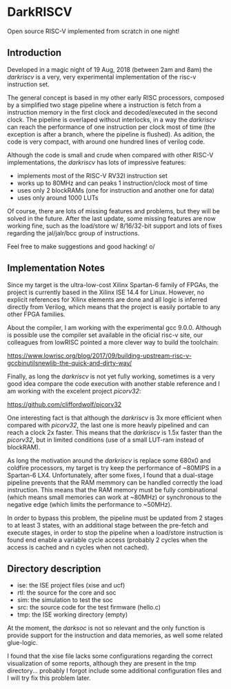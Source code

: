 # DarkRISCV
Open source RISC-V implemented from scratch in one night!

## Introduction

Developed in a magic night of 19 Aug, 2018 (between 2am and 8am) the *darkriscv* 
is a very, very experimental implementation of the risc-v instruction set. 

The general concept is based in my other early RISC processors, composed by a 
simplified two stage pipeline where a instruction is fetch from a instruction memory
in the first clock and decoded/executed in the second clock. The pipeline is
overlaped without interlocks, in a way the *darkriscv* can reach the performance of one 
instruction per clock most of time (the exception is after a branch, where
the pipeline is flushed). As adition, the code is very compact, with around one 
hundred lines of verilog code.

Although the code is small and crude when compared with other RISC-V implementations, 
the *darkriscv* has lots of impressive features:

- implements most of the RISC-V RV32I instruction set
- works up to 80MHz and can peaks 1 instruction/clock most of time
- uses only 2 blockRAMs (one for instruction and another one for data)
- uses only around 1000 LUTs

Of course, there are lots of missing features and problems, but they will be 
solved in the future. After the last update, some missing features are now
working fine, such as the load/store w/ 8/16/32-bit support and lots of
fixes regarding the jal/jalr/bcc group of instructions.

Feel free to make suggestions and good hacking! o/

## Implementation Notes

Since my target is the ultra-low-cost Xilinx Spartan-6 family of FPGAs, the project 
is currently based in the Xilinx ISE 14.4 for Linux. However, no explicit references for 
Xilinx elements are done and all logic is inferred directly from Verilog, which means
that the project is easily portable to any other FPGA families.

About the compiler, I am working with the experimental gcc 9.0.0. Although
is possible use the compiler set available in the oficial risc-v site, our
colleagues from lowRISC pointed a more clever way to build the toolchain:

https://www.lowrisc.org/blog/2017/09/building-upstream-risc-v-gccbinutilsnewlib-the-quick-and-dirty-way/

Finally, as long the *darkriscv* is not yet fully working, sometimes is a
very good idea compare the code execution with another stable reference and
I am working with the excelent project *picorv32*:

https://github.com/cliffordwolf/picorv32

One interesting fact is that although the *darkriscv* is 3x more efficient when compared
with *picorv32*, the last one is more heavly pipelined and can reach a clock
2x faster. This means that the *darkriscv* is 1.5x faster than the
*picorv32*, but in limited conditions (use of a small LUT-ram instead of blockRAM). 

As long the motivation around the *darkriscv* is replace some 680x0 and coldfire 
processors, my target is try keep the performance of ~80MIPS in a Spartan-6 LX4.
Unfortunately, after some fixes, I found that a dual-stage pipeline prevents
that the RAM memmory can be handled correctly the load instruction. This
means that the RAM memory must be fully combinational (which means small
memories can work at ~80MHz) or synchronous to the negative edge (which
limits the performance to ~50MHz).

In order to bypass this problem, the pipeline must be updated from 2 stages
to at least 3 states, with an additional stage between the pre-fetch and
execute stages, in order to stop the pipeline when a load/store instruction
is found end enable a variable cycle access (probably 2 cycles when the
access is cached and n cycles when not cached).

## Directory description

- ise: the ISE project files (xise and ucf)
- rtl: the source for the core and soc
- sim: the simulation to test the soc
- src: the source code for the test firmware (hello.c)
- tmp: the ISE working directory (empty)

At the moment, the *darksoc* is not so relevant and the only function is
provide support for the instruction and data memories, as well some related
glue-logic.

I found that the xise file lacks some configurations regarding the correct 
visualization of some reports, although they are present in the tmp directory... 
probably I forgot include some additional configuration files and I will try fix 
this problem later.
